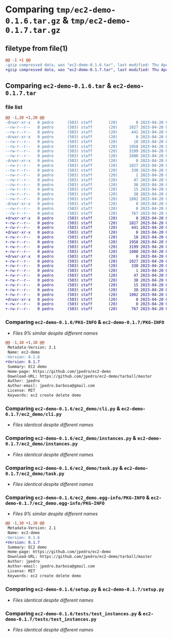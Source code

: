 # Comparing `tmp/ec2-demo-0.1.6.tar.gz` & `tmp/ec2-demo-0.1.7.tar.gz`

## filetype from file(1)

```diff
@@ -1 +1 @@
-gzip compressed data, was "ec2-demo-0.1.6.tar", last modified: Thu Apr 20 08:36:38 2023, max compression
+gzip compressed data, was "ec2-demo-0.1.7.tar", last modified: Thu Apr 20 08:39:55 2023, max compression
```

## Comparing `ec2-demo-0.1.6.tar` & `ec2-demo-0.1.7.tar`

### file list

```diff
@@ -1,20 +1,20 @@
-drwxr-xr-x   0 pedro      (503) staff       (20)        0 2023-04-20 08:36:38.218204 ec2-demo-0.1.6/
--rw-r--r--   0 pedro      (503) staff       (20)     1027 2023-04-20 08:36:38.218073 ec2-demo-0.1.6/PKG-INFO
--rw-r--r--   0 pedro      (503) staff       (20)      441 2023-04-20 08:28:22.000000 ec2-demo-0.1.6/README.md
-drwxr-xr-x   0 pedro      (503) staff       (20)        0 2023-04-20 08:36:38.216330 ec2-demo-0.1.6/ec2_demo/
--rw-r--r--   0 pedro      (503) staff       (20)       18 2023-04-20 08:36:34.000000 ec2-demo-0.1.6/ec2_demo/__init__.py
--rw-r--r--   0 pedro      (503) staff       (20)     1958 2023-04-20 08:16:13.000000 ec2-demo-0.1.6/ec2_demo/cli.py
--rw-r--r--   0 pedro      (503) staff       (20)     3199 2023-04-20 08:30:40.000000 ec2-demo-0.1.6/ec2_demo/instances.py
--rw-r--r--   0 pedro      (503) staff       (20)     1080 2023-04-20 08:35:42.000000 ec2-demo-0.1.6/ec2_demo/task.py
-drwxr-xr-x   0 pedro      (503) staff       (20)        0 2023-04-20 08:36:38.217500 ec2-demo-0.1.6/ec2_demo.egg-info/
--rw-r--r--   0 pedro      (503) staff       (20)     1027 2023-04-20 08:36:38.000000 ec2-demo-0.1.6/ec2_demo.egg-info/PKG-INFO
--rw-r--r--   0 pedro      (503) staff       (20)      330 2023-04-20 08:36:38.000000 ec2-demo-0.1.6/ec2_demo.egg-info/SOURCES.txt
--rw-r--r--   0 pedro      (503) staff       (20)        1 2023-04-20 08:36:38.000000 ec2-demo-0.1.6/ec2_demo.egg-info/dependency_links.txt
--rw-r--r--   0 pedro      (503) staff       (20)       47 2023-04-20 08:36:38.000000 ec2-demo-0.1.6/ec2_demo.egg-info/entry_points.txt
--rw-r--r--   0 pedro      (503) staff       (20)       38 2023-04-20 08:36:38.000000 ec2-demo-0.1.6/ec2_demo.egg-info/requires.txt
--rw-r--r--   0 pedro      (503) staff       (20)       15 2023-04-20 08:36:38.000000 ec2-demo-0.1.6/ec2_demo.egg-info/top_level.txt
--rw-r--r--   0 pedro      (503) staff       (20)       38 2023-04-20 08:36:38.218250 ec2-demo-0.1.6/setup.cfg
--rw-r--r--   0 pedro      (503) staff       (20)     1002 2023-04-20 08:36:29.000000 ec2-demo-0.1.6/setup.py
-drwxr-xr-x   0 pedro      (503) staff       (20)        0 2023-04-20 08:36:38.217848 ec2-demo-0.1.6/tests/
--rw-r--r--   0 pedro      (503) staff       (20)        0 2023-04-20 07:37:16.000000 ec2-demo-0.1.6/tests/__init__.py
--rw-r--r--   0 pedro      (503) staff       (20)      767 2023-04-20 08:32:30.000000 ec2-demo-0.1.6/tests/test_instances.py
+drwxr-xr-x   0 pedro      (503) staff       (20)        0 2023-04-20 08:39:55.162898 ec2-demo-0.1.7/
+-rw-r--r--   0 pedro      (503) staff       (20)     1027 2023-04-20 08:39:55.162730 ec2-demo-0.1.7/PKG-INFO
+-rw-r--r--   0 pedro      (503) staff       (20)      441 2023-04-20 08:28:22.000000 ec2-demo-0.1.7/README.md
+drwxr-xr-x   0 pedro      (503) staff       (20)        0 2023-04-20 08:39:55.161344 ec2-demo-0.1.7/ec2_demo/
+-rw-r--r--   0 pedro      (503) staff       (20)       18 2023-04-20 08:39:45.000000 ec2-demo-0.1.7/ec2_demo/__init__.py
+-rw-r--r--   0 pedro      (503) staff       (20)     1958 2023-04-20 08:16:13.000000 ec2-demo-0.1.7/ec2_demo/cli.py
+-rw-r--r--   0 pedro      (503) staff       (20)     3199 2023-04-20 08:30:40.000000 ec2-demo-0.1.7/ec2_demo/instances.py
+-rw-r--r--   0 pedro      (503) staff       (20)     1080 2023-04-20 08:35:42.000000 ec2-demo-0.1.7/ec2_demo/task.py
+drwxr-xr-x   0 pedro      (503) staff       (20)        0 2023-04-20 08:39:55.162094 ec2-demo-0.1.7/ec2_demo.egg-info/
+-rw-r--r--   0 pedro      (503) staff       (20)     1027 2023-04-20 08:39:55.000000 ec2-demo-0.1.7/ec2_demo.egg-info/PKG-INFO
+-rw-r--r--   0 pedro      (503) staff       (20)      330 2023-04-20 08:39:55.000000 ec2-demo-0.1.7/ec2_demo.egg-info/SOURCES.txt
+-rw-r--r--   0 pedro      (503) staff       (20)        1 2023-04-20 08:39:55.000000 ec2-demo-0.1.7/ec2_demo.egg-info/dependency_links.txt
+-rw-r--r--   0 pedro      (503) staff       (20)       47 2023-04-20 08:39:55.000000 ec2-demo-0.1.7/ec2_demo.egg-info/entry_points.txt
+-rw-r--r--   0 pedro      (503) staff       (20)       38 2023-04-20 08:39:55.000000 ec2-demo-0.1.7/ec2_demo.egg-info/requires.txt
+-rw-r--r--   0 pedro      (503) staff       (20)       15 2023-04-20 08:39:55.000000 ec2-demo-0.1.7/ec2_demo.egg-info/top_level.txt
+-rw-r--r--   0 pedro      (503) staff       (20)       38 2023-04-20 08:39:55.162941 ec2-demo-0.1.7/setup.cfg
+-rw-r--r--   0 pedro      (503) staff       (20)     1002 2023-04-20 08:36:29.000000 ec2-demo-0.1.7/setup.py
+drwxr-xr-x   0 pedro      (503) staff       (20)        0 2023-04-20 08:39:55.162479 ec2-demo-0.1.7/tests/
+-rw-r--r--   0 pedro      (503) staff       (20)        0 2023-04-20 07:37:16.000000 ec2-demo-0.1.7/tests/__init__.py
+-rw-r--r--   0 pedro      (503) staff       (20)      767 2023-04-20 08:32:30.000000 ec2-demo-0.1.7/tests/test_instances.py
```

### Comparing `ec2-demo-0.1.6/PKG-INFO` & `ec2-demo-0.1.7/PKG-INFO`

 * *Files 9% similar despite different names*

```diff
@@ -1,10 +1,10 @@
 Metadata-Version: 2.1
 Name: ec2-demo
-Version: 0.1.6
+Version: 0.1.7
 Summary: EC2 demo
 Home-page: https://github.com/jpedro/ec2-demo
 Download-URL: https://github.com/jpedro/ec2-demo/tarball/master
 Author: jpedro
 Author-email: jpedro.barbosa@gmail.com
 License: MIT
 Keywords: ec2 create delete demo
```

### Comparing `ec2-demo-0.1.6/ec2_demo/cli.py` & `ec2-demo-0.1.7/ec2_demo/cli.py`

 * *Files identical despite different names*

### Comparing `ec2-demo-0.1.6/ec2_demo/instances.py` & `ec2-demo-0.1.7/ec2_demo/instances.py`

 * *Files identical despite different names*

### Comparing `ec2-demo-0.1.6/ec2_demo/task.py` & `ec2-demo-0.1.7/ec2_demo/task.py`

 * *Files identical despite different names*

### Comparing `ec2-demo-0.1.6/ec2_demo.egg-info/PKG-INFO` & `ec2-demo-0.1.7/ec2_demo.egg-info/PKG-INFO`

 * *Files 9% similar despite different names*

```diff
@@ -1,10 +1,10 @@
 Metadata-Version: 2.1
 Name: ec2-demo
-Version: 0.1.6
+Version: 0.1.7
 Summary: EC2 demo
 Home-page: https://github.com/jpedro/ec2-demo
 Download-URL: https://github.com/jpedro/ec2-demo/tarball/master
 Author: jpedro
 Author-email: jpedro.barbosa@gmail.com
 License: MIT
 Keywords: ec2 create delete demo
```

### Comparing `ec2-demo-0.1.6/setup.py` & `ec2-demo-0.1.7/setup.py`

 * *Files identical despite different names*

### Comparing `ec2-demo-0.1.6/tests/test_instances.py` & `ec2-demo-0.1.7/tests/test_instances.py`

 * *Files identical despite different names*

